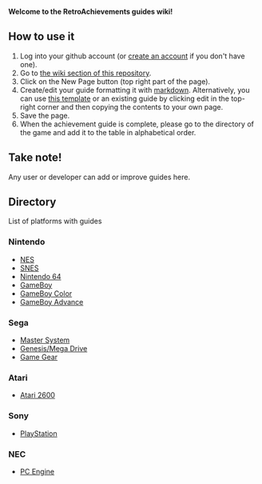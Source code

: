 **Welcome to the RetroAchievements guides wiki!**

## How to use it

1. Log into your github account (or [create an account](https://github.com/join) if you don't have one).
2. Go to [the wiki section of this repository](https://github.com/RetroAchievements/guides/wiki).
3. Click on the New Page button (top right part of the page).
4. Create/edit your guide formatting it with [markdown](https://commonmark.org/help/). Alternatively, you can use [this template](https://github.com/RetroAchievements/guides/wiki/Achievement-Guide-template) or an existing guide by clicking edit in the top-right corner and then copying the contents to your own page.
5. Save the page.
6. When the achievement guide is complete, please go to the directory of the game and add it to the table in alphabetical order.

## Take note!
Any user or developer can add or improve guides here.

## Directory
List of platforms with guides

### Nintendo
* [NES](NES)
* [SNES](SNES)
* [Nintendo 64](Nintendo-64)
* [GameBoy](Game-Boy)
* [GameBoy Color](Game-Boy-Color)
* [GameBoy Advance](Game-Boy-Advance)

### Sega
* [Master System](https://github.com/RetroAchievements/guides/wiki/Master-System)
* [Genesis/Mega Drive](Mega-Drive)
* [Game Gear](Game-Gear)

### Atari
* [Atari 2600](Atari-2600)

### Sony
* [PlayStation](PlayStation)

### NEC
* [PC Engine](PC-Engine)
